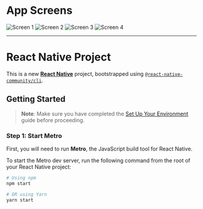 # App Screens

![Screen 1](https://i.imghippo.com/files/AsWe6831OI.png)
![Screen 2](https://i.imghippo.com/files/XHY7608xQ.png)
![Screen 3](https://i.imghippo.com/files/njZI8205Ec.png)
![Screen 4](https://i.imghippo.com/files/AYCR9706Vm.png)

---

# React Native Project

This is a new [**React Native**](https://reactnative.dev) project, bootstrapped using [`@react-native-community/cli`](https://github.com/react-native-community/cli).

## Getting Started

> **Note**: Make sure you have completed the [Set Up Your Environment](https://reactnative.dev/docs/set-up-your-environment) guide before proceeding.

### Step 1: Start Metro

First, you will need to run **Metro**, the JavaScript build tool for React Native.

To start the Metro dev server, run the following command from the root of your React Native project:

```sh
# Using npm
npm start

# OR using Yarn
yarn start
```
